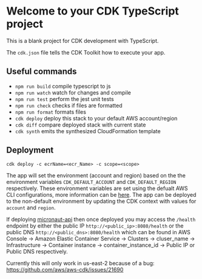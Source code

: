 # Welcome to your CDK TypeScript project

This is a blank project for CDK development with TypeScript.

The `cdk.json` file tells the CDK Toolkit how to execute your app.

## Useful commands

* `npm run build`   compile typescript to js
* `npm run watch`   watch for changes and compile
* `npm run test`    perform the jest unit tests
* `npm run check` checks if files are formatted
* `npm run format` formats files
* `cdk deploy`      deploy this stack to your default AWS account/region
* `cdk diff`        compare deployed stack with current state
* `cdk synth`       emits the synthesized CloudFormation template

## Deployment

`cdk deploy -c ecrName=<ecr_Name> -c scope=<scope>`

The app will set the environment (account and region) based on the the environment variables `CDK_DEFAULT_ACCOUNT` and `CDK_DEFAULT_REGION` respectively. These environment variables are set using the defualt AWS CLI configurations, more information can be [here](https://docs.aws.amazon.com/cdk/v2/guide/environments.html). The app can be deployed to the non-default environment by updating the CDK context with values for `account` and `region`.

If deploying [micronaut-api](../api/README.md) then once deployed you may access the `/health` endpoint by either the public IP `http://<public_ip>:8080/health` or the public DNS `http://<public_dns>:8080/health` which can be found in AWS Console -> Amazon Elastic Container Service -> Clusters -> cluser_name -> Infrastructure -> Container instance -> container_instance_id -> Public IP or Public DNS respectively.

Currently this will only work in us-east-2 because of a bug: https://github.com/aws/aws-cdk/issues/21690